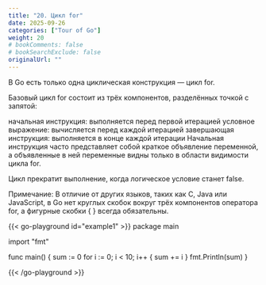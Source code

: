 ```yaml
---
title: "20. Цикл for"
date: 2025-09-26
categories: ["Tour of Go"]
weight: 20
# bookComments: false
# bookSearchExclude: false
originalUrl: ""
---
```


В Go есть только одна циклическая конструкция — цикл for.

Базовый цикл for состоит из трёх компонентов, разделённых точкой с запятой:

начальная инструкция: выполняется перед первой итерацией
условное выражение: вычисляется перед каждой итерацией
завершающая инструкция: выполняется в конце каждой итерации
Начальная инструкция часто представляет собой краткое объявление переменной, а объявленные в ней переменные видны только в области видимости цикла for.

Цикл прекратит выполнение, когда логическое условие станет false.

Примечание: В отличие от других языков, таких как C, Java или JavaScript, в Go нет круглых скобок вокруг трёх компонентов оператора for, а фигурные скобки { } всегда обязательны.

{{< go-playground id="example1" >}}
package main

import "fmt"

func main() {
    sum := 0
    for i := 0; i < 10; i++ {
    sum += i
    }
    fmt.Println(sum)
}


{{< /go-playground >}} 